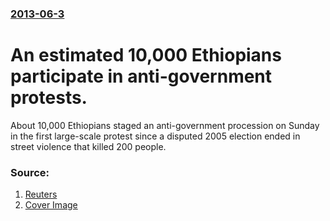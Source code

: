 ### [2013-06-3](/news/2013/06/3/index.md)

# An estimated 10,000 Ethiopians participate in anti-government protests. 

About 10,000 Ethiopians staged an anti-government procession on Sunday in the first large-scale protest since a disputed 2005 election ended in street violence that killed 200 people.


### Source:

1. [Reuters](http://www.reuters.com/article/2013/06/02/us-ethiopia-politics-protest-idUSBRE9510AN20130602)
1. [Cover Image](http://s4.reutersmedia.net/resources_v2/images/rcom-default.png)
